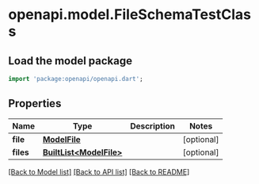 # openapi.model.FileSchemaTestClass

## Load the model package
```dart
import 'package:openapi/openapi.dart';
```

## Properties
Name | Type | Description | Notes
------------ | ------------- | ------------- | -------------
**file** | [**ModelFile**](ModelFile.md) |  | [optional] 
**files** | [**BuiltList&lt;ModelFile&gt;**](ModelFile.md) |  | [optional] 

[[Back to Model list]](../README.md#documentation-for-models) [[Back to API list]](../README.md#documentation-for-api-endpoints) [[Back to README]](../README.md)



